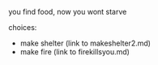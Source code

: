 you find food, now you wont starve

choices:
- make shelter (link to makeshelter2.md)
- make fire (link to firekillsyou.md)
